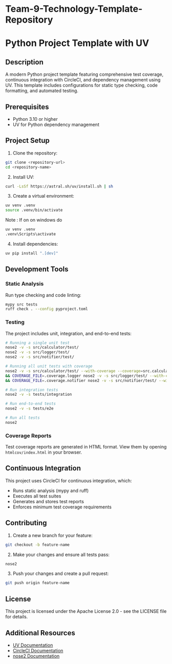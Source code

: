 # Team-9-Technology-Template-Repository
# Python Project Template with UV

## Description
A modern Python project template featuring comprehensive test coverage, continuous integration with CircleCI, and dependency management using UV. This template includes configurations for static type checking, code formatting, and automated testing.

## Prerequisites
* Python 3.10 or higher
* UV for Python dependency management

## Project Setup

1. Clone the repository:
```bash
git clone <repository-url>
cd <repository-name>
```

2. Install UV:
```bash
curl -LsSf https://astral.sh/uv/install.sh | sh
```

3. Create a virtual environment:
```bash
uv venv .venv
source .venv/bin/activate
```
Note : If on on windows do
```bash
uv venv .venv
.venv\Scripts\activate
```

4. Install dependencies:
```bash
uv pip install ".[dev]"
```

## Development Tools

### Static Analysis
Run type checking and code linting:
```bash
mypy src tests
ruff check . --config pyproject.toml
```

### Testing
The project includes unit, integration, and end-to-end tests:

```bash
# Running a single unit test
nose2 -v -s src/calculator/test/
nose2 -v -s src/logger/test/
nose2 -v -s src/notifier/test/

# Running all unit tests with coverage
nose2 -v -s src/calculator/test/ --with-coverage --coverage=src.calculator 
&& COVERAGE_FILE=.coverage.logger nose2 -v -s src/logger/test/ --with-coverage --coverage=src.logger 
&& COVERAGE_FILE=.coverage.notifier nose2 -v -s src/notifier/test/ --with-coverage --coverage=src.notifier

# Run integration tests
nose2 -v -s tests/integration

# Run end-to-end tests
nose2 -v -s tests/e2e

# Run all tests
nose2
```

### Coverage Reports
Test coverage reports are generated in HTML format. View them by opening `htmlcov/index.html` in your browser.

## Continuous Integration
This project uses CircleCI for continuous integration, which:
- Runs static analysis (mypy and ruff)
- Executes all test suites
- Generates and stores test reports
- Enforces minimum test coverage requirements


## Contributing
1. Create a new branch for your feature:
```bash
git checkout -b feature-name
```

2. Make your changes and ensure all tests pass:
```bash
nose2
```

3. Push your changes and create a pull request:
```bash
git push origin feature-name
```

## License
This project is licensed under the Apache License 2.0 - see the LICENSE file for details.

## Additional Resources
- [UV Documentation](https://github.com/astral-sh/uv)
- [CircleCI Documentation](https://circleci.com/docs/)
- [nose2 Documentation](https://docs.nose2.io/en/latest/)